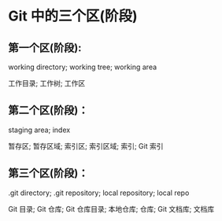 # Git 中的三个区(阶段)

## 第一个区(阶段):

working directory; working tree; working area

工作目录; 工作树; 工作区

## 第二个区(阶段)：

staging area; index

暂存区; 暂存区域; 索引区; 索引区域; 索引; Git 索引

## 第三个区(阶段)：

.git directory; .git repository; local repository; local repo

Git 目录; Git 仓库; Git 仓库目录; 本地仓库; 仓库; Git 文档库; 文档库
